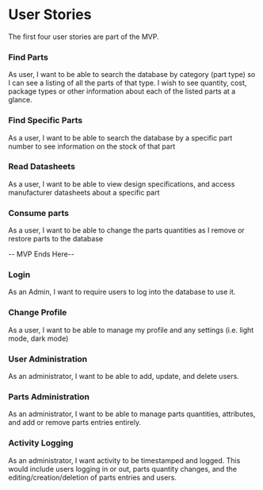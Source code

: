 # User Stories

The first four user stories are part of the MVP.

### Find Parts
As user, I want to be able to search the database by category (part type) so I can see a listing of all the parts of
  that type.  I wish to see quantity, cost, package types or other information about each of the listed parts at a glance.

### Find Specific Parts
As a user, I want to be able to search the database by a specific part number to see information on the stock of that part

### Read Datasheets
As a user, I want to be able to view design specifications, and access manufacturer datasheets about a specific part

### Consume parts
As a user, I want to be able to change the parts quantities as I remove or restore parts to the database

-- MVP Ends Here--

### Login
As an Admin, I want to require users to log into the database to use it.

### Change Profile
As a user, I want to be able to manage my profile and any settings (i.e. light mode, dark mode)

### User Administration
As an administrator, I want to be able to add, update, and delete users.

### Parts Administration
As an administrator, I want to be able to manage parts quantities, attributes, and add or remove parts entries entirely.

### Activity Logging
As an administrator, I want activity to be timestamped and logged.  This would include users logging in or out, parts quantity changes, and the editing/creation/deletion of parts entries and users.
